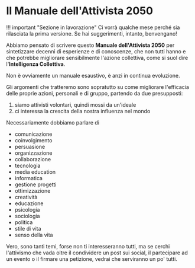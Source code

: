 # Il Manuale dell'Attivista 2050


!!! important "Sezione in lavorazione"
    Ci vorrà qualche mese perché sia rilasciata la prima versione. Se hai suggerimenti, intanto, benvengano!

Abbiamo pensato di scrivere questo **Manuale dell'Attivista 2050** per sintetizzare decenni di esperienze e di conoscenze, che non tutti hanno e che potrebbe migliorare sensibilmente l'azione collettiva, come si suol dire l'**Intelligenza Collettiva**.

Non è ovviamente un manuale esaustivo, è anzi in continua evoluzione.

Gli argomenti che tratteremo sono sopratutto su come migliorare l'efficacia delle proprie azioni, personali e di gruppo, partendo da due presupposti:

1. siamo attivisti volontari, quindi mossi da un'ideale
2. ci interessa la crescita della nostra influenza nel mondo

Necessariamente dobbiamo parlare di

- comunicazione
- coinvolgimento
- persuasione
- organizzazione
- collaborazione
- tecnologia
- media education
- informatica
- gestione progetti
- ottimizzazione
- creatività
- educazione
- psicologia
- sociologia
- politica
- stile di vita
- senso della vita

Vero, sono tanti temi, forse non ti interesseranno tutti, ma se cerchi l'attivismo che vada oltre il condividere un post sui social, il partecipare ad un evento o il firmare una petizione, vedrai che serviranno un po' tutti.

